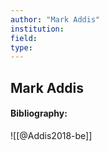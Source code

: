 ```yaml
---
author: "Mark Addis"
institution:
field:
type:
---
```


## Mark Addis
#### Bibliography:

![[@Addis2018-be]]